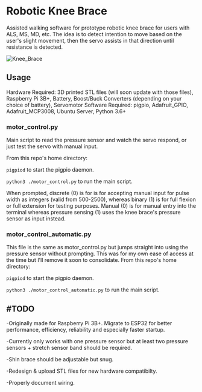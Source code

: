 # Robotic Knee Brace
Assisted walking software for prototype robotic knee brace for users with ALS, MS, MD, etc. The idea is to detect intention to move based on the user's slight movement, then the servo assists in that direction until resistance is detected.


![Knee_Brace](https://github.com/Miimiikiu/Knee-Brace/assets/128089127/2922a470-7a53-4587-b4b8-16d7c9a7749d)

## Usage

Hardware Required: 3D printed STL files (will soon update with those files), Raspberry Pi 3B+, Battery, Boost/Buck Converters (depending on your choice of battery), Servomotor
Software Required: pigpio, Adafruit_GPIO, Adafruit_MCP3008, Ubuntu Server, Python 3.6+ 

### motor_control.py

Main script to read the pressure sensor and watch the servo respond, or just test the servo with manual input.

From this repo's home directory:

`pigpiod` to start the pigpio daemon.

`python3 ./motor_control.py` to run the main script.

When prompted, discrete (0) is for is for accepting manual input for pulse width as integers (valid from 500-2500), whereas binary (1) is for full flexion or full extension for testing purposes.
Manual (0) is for manual entry into the terminal whereas pressure sensing (1) uses the knee brace's pressure sensor as input instead.

### motor_control_automatic.py

This file is the same as motor_control.py but jumps straight into using the pressure sensor without prompting. This was for my own ease of access at the time but I'll remove it soon to consolidate.
From this repo's home directory:

`pigpiod` to start the pigpio daemon.

`python3 ./motor_control_automatic.py` to run the main script.


## #TODO
-Originally made for Raspberry Pi 3B+. Migrate to ESP32 for better performance, efficiency, reliability and especially faster startup.

-Currently only works with one pressure sensor but at least two pressure sensors + stretch sensor band should be required.

-Shin brace should be adjustable but snug.

-Redesign & upload STL files for new hardware compatibilty.

-Properly document wiring.
